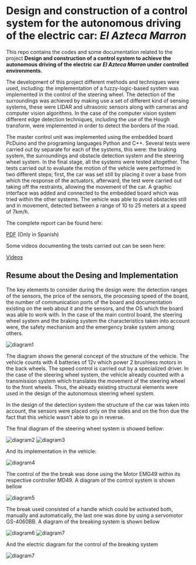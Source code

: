 # Design and construction of a control system for the autonomous driving of the electric car: *El Azteca Marron*

This repo contains the codes and some documentation related to the project **Design and construction of a control system to
achieve the autonomous driving of the electric car *El Azteca Marron* under controlled environments.** 

The development of this project different methods and techniques were used, including: the implementation of a fuzzy-logic-based system was implemented in the control of the steering wheel. The detection of the surroundings was achieved by making use a set of different kind of sensing systems, these were LIDAR and ultrasonic sensors along with cameras and computer vision algorithms. In the case of the computer vision system different edge detection techniques, including the use of the Hough transform, were implemented in order to detect the borders of the road.

The master control unit was implemented using the embedded board PcDuino and the programing languages Python and C++. Several tests were carried out by separate for each of the systems, this were: the braking system, the surroundings and obstacle detection system and the steering wheel system. In the final stage, all the systems were tested altogether. The tests carried out to evaluate the
motion of the vehicle were performed in two different steps; first, the car was set still by placing it over a base from which the response of the actuators, afterward, the test were carried out taking off the restraints, allowing the movement of the car. A graphic interface was added and connected to the embedded board which was tried within the other systems. The vehicle was able to avoid obstacles still and in movement, detected between a range of 10 to 25 meters at a speed of 7km/h.

The complete report can be found here:

[PDF](https://drive.google.com/open?id=1AQz76EegUP3XW2wpDUsQXpY6KcQkYidY) (Only in Spanish)

Some videos documenting the tests carried out can be seen here:

[Videos](https://www.youtube.com/channel/UCT0Ob93REGyEb-Z6Aw5lSOA)

## Resume about the Desing and Implementation

The key elements to consider during the design were: the detection ranges of the sensors, the price of the sensors, the processing speed of the board, the number of communication ports of the board and documentation existing on the web about it and the sensors, and the OS which the board was able to work with. In the case of the main control board, the steering wheel system and the braking system the characteristics taken into account were, the safety mechanism and the emergency brake system among others. 

![diagram1](Reporte_Final/imagenes/disenio_conceptual.jpg)

The diagram shows the general concept of the structure of the vehicle. The vehicle counts with 4 batteries of 12v which power 2 brushless motors in the back wheels. The speed control is carried out by a specialized driver. In the case of the steering wheel system, the vehicle already counted with a transmission system which translates the movement of the steering wheel to the front wheels. Thus, the already existing structural elements were used in the design of the autonomous steering wheel system. 

In the design of the detection system the structure of the car was taken into account, the sensors were placed only on the sides and on the fron due the fact that this vehicle wasn't able to go in reverse. 

The final diagram of the steering wheel system is showed bellow:

![diagram2](Reporte_Final/imagenes/dfinala.JPG)
![diagram3](Reporte_Final/imagenes/dfinalb.JPG)

And its implementation in the vehicle:

![diagram4](Reporte_Final/imagenes/dir_estructura.jpg)

The control of the the break was done using the Motor EMG49 within its respective controller MD49. A diagram of the control system is shown bellow

![diagram5](Reporte_Final/imagenes/DBA.png)

The break used consisted of a handle which could be activated both, manually and automatically, the last one was done by using a  servomotor GS-4060BB. A diagram of the breaking system is shown bellow

![diagram6](Reporte_Final/imagenes/freno_final.jpg)
![diagram7](Reporte_Final/imagenes/freno_puesto.jpg)

And the electric diagram for the control of the breaking system

![diagram7](Reporte_Final/imagenes/freno_circuito.jpg)


